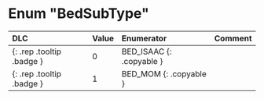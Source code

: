 # Enum "BedSubType"
|DLC|Value|Enumerator|Comment|
|:--|:--|:--|:--|
|[ ](#){: .rep .tooltip .badge }|0 |BED_ISAAC {: .copyable } |  |
|[ ](#){: .rep .tooltip .badge }|1 |BED_MOM {: .copyable } |  |
